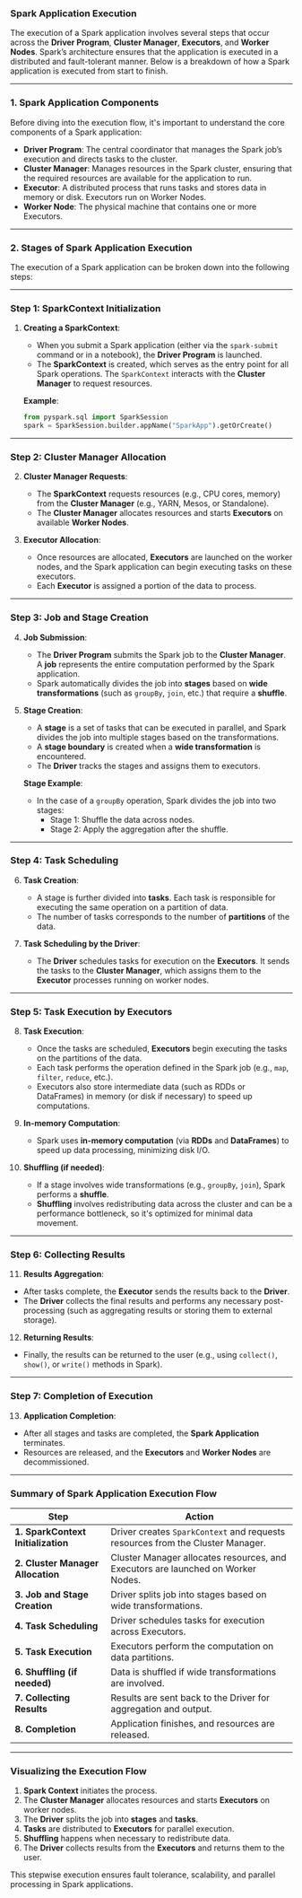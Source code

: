 ### **Spark Application Execution**

The execution of a Spark application involves several steps that occur across the **Driver Program**, **Cluster Manager**, **Executors**, and **Worker Nodes**. Spark’s architecture ensures that the application is executed in a distributed and fault-tolerant manner. Below is a breakdown of how a Spark application is executed from start to finish.

---

### **1. Spark Application Components**
Before diving into the execution flow, it's important to understand the core components of a Spark application:

- **Driver Program**: The central coordinator that manages the Spark job’s execution and directs tasks to the cluster.
- **Cluster Manager**: Manages resources in the Spark cluster, ensuring that the required resources are available for the application to run.
- **Executor**: A distributed process that runs tasks and stores data in memory or disk. Executors run on Worker Nodes.
- **Worker Node**: The physical machine that contains one or more Executors.

---

### **2. Stages of Spark Application Execution**

The execution of a Spark application can be broken down into the following steps:

---

### **Step 1: SparkContext Initialization**

1. **Creating a SparkContext**:
   - When you submit a Spark application (either via the `spark-submit` command or in a notebook), the **Driver Program** is launched.
   - The **SparkContext** is created, which serves as the entry point for all Spark operations. The `SparkContext` interacts with the **Cluster Manager** to request resources.
   
   **Example**:
   ```python
   from pyspark.sql import SparkSession
   spark = SparkSession.builder.appName("SparkApp").getOrCreate()
   ```

---

### **Step 2: Cluster Manager Allocation**

2. **Cluster Manager Requests**:
   - The **SparkContext** requests resources (e.g., CPU cores, memory) from the **Cluster Manager** (e.g., YARN, Mesos, or Standalone).
   - The **Cluster Manager** allocates resources and starts **Executors** on available **Worker Nodes**.

3. **Executor Allocation**:
   - Once resources are allocated, **Executors** are launched on the worker nodes, and the Spark application can begin executing tasks on these executors.
   - Each **Executor** is assigned a portion of the data to process.

---

### **Step 3: Job and Stage Creation**

4. **Job Submission**:
   - The **Driver Program** submits the Spark job to the **Cluster Manager**. A **job** represents the entire computation performed by the Spark application.
   - Spark automatically divides the job into **stages** based on **wide transformations** (such as `groupBy`, `join`, etc.) that require a **shuffle**.

5. **Stage Creation**:
   - A **stage** is a set of tasks that can be executed in parallel, and Spark divides the job into multiple stages based on the transformations.
   - A **stage boundary** is created when a **wide transformation** is encountered.
   - The **Driver** tracks the stages and assigns them to executors.

   **Stage Example**:
   - In the case of a `groupBy` operation, Spark divides the job into two stages:
     - Stage 1: Shuffle the data across nodes.
     - Stage 2: Apply the aggregation after the shuffle.

---

### **Step 4: Task Scheduling**

6. **Task Creation**:
   - A stage is further divided into **tasks**. Each task is responsible for executing the same operation on a partition of data.
   - The number of tasks corresponds to the number of **partitions** of the data.

7. **Task Scheduling by the Driver**:
   - The **Driver** schedules tasks for execution on the **Executors**. It sends the tasks to the **Cluster Manager**, which assigns them to the **Executor** processes running on worker nodes.

---

### **Step 5: Task Execution by Executors**

8. **Task Execution**:
   - Once the tasks are scheduled, **Executors** begin executing the tasks on the partitions of the data.
   - Each task performs the operation defined in the Spark job (e.g., `map`, `filter`, `reduce`, etc.).
   - Executors also store intermediate data (such as RDDs or DataFrames) in memory (or disk if necessary) to speed up computations.

9. **In-memory Computation**:
   - Spark uses **in-memory computation** (via **RDDs** and **DataFrames**) to speed up data processing, minimizing disk I/O.

10. **Shuffling (if needed)**:
    - If a stage involves wide transformations (e.g., `groupBy`, `join`), Spark performs a **shuffle**.
    - **Shuffling** involves redistributing data across the cluster and can be a performance bottleneck, so it's optimized for minimal data movement.

---

### **Step 6: Collecting Results**

11. **Results Aggregation**:
   - After tasks complete, the **Executor** sends the results back to the **Driver**.
   - The **Driver** collects the final results and performs any necessary post-processing (such as aggregating results or storing them to external storage).

12. **Returning Results**:
   - Finally, the results can be returned to the user (e.g., using `collect()`, `show()`, or `write()` methods in Spark).

---

### **Step 7: Completion of Execution**

13. **Application Completion**:
   - After all stages and tasks are completed, the **Spark Application** terminates.
   - Resources are released, and the **Executors** and **Worker Nodes** are decommissioned.

---

### **Summary of Spark Application Execution Flow**

| **Step**                 | **Action**                                    |
|--------------------------|-----------------------------------------------|
| **1. SparkContext Initialization** | Driver creates `SparkContext` and requests resources from the Cluster Manager. |
| **2. Cluster Manager Allocation** | Cluster Manager allocates resources, and Executors are launched on Worker Nodes. |
| **3. Job and Stage Creation** | Driver splits job into stages based on wide transformations. |
| **4. Task Scheduling**    | Driver schedules tasks for execution across Executors. |
| **5. Task Execution**     | Executors perform the computation on data partitions. |
| **6. Shuffling (if needed)** | Data is shuffled if wide transformations are involved. |
| **7. Collecting Results** | Results are sent back to the Driver for aggregation and output. |
| **8. Completion**         | Application finishes, and resources are released. |

---

### **Visualizing the Execution Flow**

1. **Spark Context** initiates the process.
2. The **Cluster Manager** allocates resources and starts **Executors** on worker nodes.
3. The **Driver** splits the job into **stages** and **tasks**.
4. **Tasks** are distributed to **Executors** for parallel execution.
5. **Shuffling** happens when necessary to redistribute data.
6. The **Driver** collects results from the **Executors** and returns them to the user.

This stepwise execution ensures fault tolerance, scalability, and parallel processing in Spark applications.
